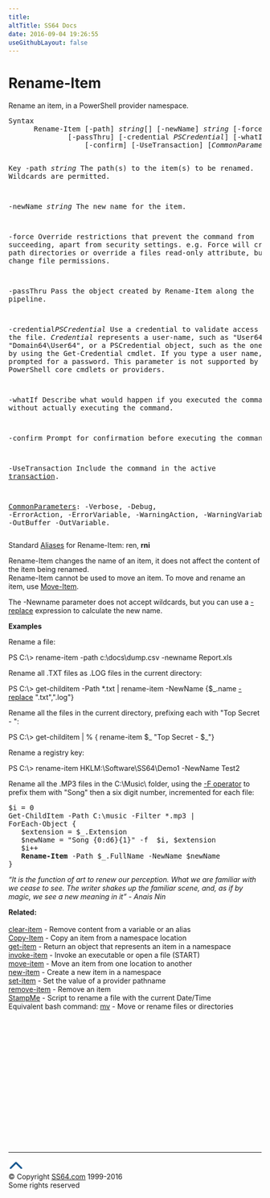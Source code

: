 ```yaml
---
title:
altTitle: SS64 Docs
date: 2016-09-04 19:26:55
useGithubLayout: false
---
```

<!-- #BeginLibraryItem "/Library/head_ps.lbi" --><!-- #EndLibraryItem --><h1>Rename-Item</h1> 
<p>Rename an item, in a PowerShell provider namespace.</p>
<pre>Syntax
      Rename-Item [-path] <i>string</i>[] [-newName] <i>string</i> [-force]
              [-passThru] [-credential <i>PSCredential</i>] [-whatIf]
                  [-confirm] [-UseTransaction] [<i>CommonParameters</i>]

Key
   -path <i>string</i>
       The path(s) to the item(s) to be renamed. Wildcards are permitted.

   -newName <i>string</i> 
       The new name for the item.

   -force
       Override restrictions that prevent the command from succeeding, apart
       from security settings. e.g. Force will create file path directories 
       or override a files read-only attribute, but will not change file permissions.

   -passThru 
        Pass the object created by Rename-Item along the pipeline. 

   -credential<i>PSCredential</i>
       Use a credential to validate access to the file. <i>Credential</i> represents
       a user-name, such as "User64" or "Domain64\User64", or a PSCredential
       object, such as the one retrieved by using the Get-Credential cmdlet.
       If you type a user name, you will be prompted for a password.
       This parameter is not supported by any PowerShell core cmdlets or providers.
 
   -whatIf
       Describe what would happen if you executed the command without
       actually executing the command.

   -confirm
       Prompt for confirmation before executing the command.

   -UseTransaction
       Include the command in the active <a href="syntax-transactions.html">transaction</a>.

   <a href="common.html">CommonParameters</a>:
       -Verbose, -Debug, -ErrorAction, -ErrorVariable, -WarningAction, -WarningVariable,
       -OutBuffer -OutVariable.</pre>
<p>Standard <a href="get-alias.html">Aliases</a> for Rename-Item:<span class="code"> ren, <b>rni</b></span></p>
<p>Rename-Item  changes the name of an item, it does not affect the content of the item being renamed.<br>
Rename-Item cannot be used to move an item. To move and rename an item, use  <a href="move-item.html">Move-Item</a>.</p>
<p>The <span class="code">-Newname</span> parameter does not accept wildcards, but you can use  a <span class="code"><a href="replace.html">-replace</a></span> expression to calculate  the new name. </p>
<p><b>Examples</b></p>
<p>Rename a file:</p>
<p class="code">PS C:\&gt; rename-item -path c:\docs\dump.csv -newname Report.xls</p>
<p>Rename all .TXT files as .LOG files in the current  directory:</p>
<p><span class="code">PS C:\&gt; get-childitem -Path *.txt | rename-item -NewName {$_.name <a href="replace.html">-replace</a> ".txt",".log"}</span></p>
<p>Rename all the files in the current directory, prefixing each with "Top Secret - ":</p>
<p><span class="code">PS C:\&gt; get-childitem | % { rename-item $_ "Top Secret - $_"} </span></p>
<p>Rename  a registry key:</p>
<p><span class="code">PS C:\&gt; rename-item HKLM:\Software\SS64\Demo1 -NewName Test2</span></p>
<p>Rename all the .MP3 files in the C:\Music\ folder, using the <a href="syntax-f-operator.html">-F operator</a> to prefix them with "Song" then a six digit number, incremented for each file:</p>
<pre>$i = 0
Get-ChildItem -Path C:\music -Filter *.mp3 |
ForEach-Object {
   $extension = $_.Extension
   $newName = "Song {0:d6}{1}" -f  $i, $extension
   $i++
   <b>Rename-Item</b> -Path $_.FullName -NewName $newName
}</pre>
<p class="quote"><i>“It is the function of art to renew our perception. What we are familiar with we cease to see. The writer shakes up the familiar scene, and, as if by magic, we see a new meaning in it” - Anais Nin</i></p>
<p><b>Related:</b><br>
<br>
<a href="clear-item.html">clear-item</a> - Remove content from a variable or an alias<br>
<a href="copy-item.html">Copy-Item</a> - Copy an item from a namespace location<br>
<a href="get-item.html">get-item</a> - Return an object that represents an item in a namespace<br>
<a href="invoke-item.html">invoke-item</a> - Invoke an executable or open a file (START)<br>
<a href="move-item.html">move-item</a> - Move an item from one location to another<br>
<a href="new-item.html">new-item</a> - Create a new item in a namespace<br>
<a href="set-item.html">set-item</a> - Set the value of a provider pathname<br>
<a href="remove-item.html">remove-item</a> - Remove an item<br>
<a href="syntax-stampme.html">StampMe</a> - Script to rename a file with the current Date/Time<br>
Equivalent bash command: <a href="../bash/mv.html">mv</a> - Move or rename files or directories</p><!-- #BeginLibraryItem "/Library/foot_ps.lbi" --><p>
<!-- PowerShell300 -->
<ins class="adsbygoogle" style="display:inline-block;width:300px;height:250px" data-ad-client="ca-pub-6140977852749469" data-ad-slot="6253539900"></ins>
<script>
(adsbygoogle = window.adsbygoogle || []).push({});
</script></p>
<hr>
<div id="bl" class="footer"><a href="rename-item.html#"><img src="../images/top.png" width="30" height="22" alt="Back to the Top"></a></div>
<div id="br" class="footer, tagline">© Copyright <a href="http://ss64.com/">SS64.com</a> 1999-2016<br>
Some rights reserved</div><!-- #EndLibraryItem -->

